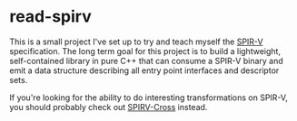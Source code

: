 # read-spirv

This is a small project I've set up to try and teach myself the [SPIR-V](https://www.khronos.org/registry/spir-v/specs/1.0/SPIRV.pdf) specification. The long term goal for this project is to build a lightweight, self-contained library in pure C++ that can consume a SPIR-V binary and emit a data structure describing all entry point interfaces and descriptor sets.

If you're looking for the ability to do interesting transformations on SPIR-V, you should probably check out [SPIRV-Cross](https://github.com/KhronosGroup/SPIRV-Cross) instead.
